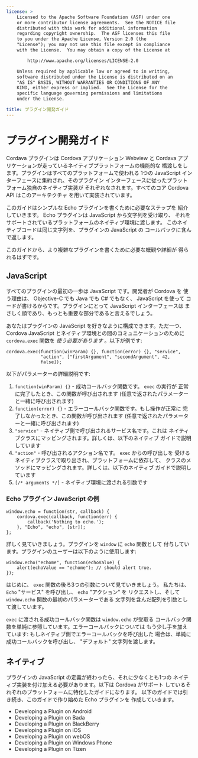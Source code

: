 ```yaml
---
license: >
    Licensed to the Apache Software Foundation (ASF) under one
    or more contributor license agreements.  See the NOTICE file
    distributed with this work for additional information
    regarding copyright ownership.  The ASF licenses this file
    to you under the Apache License, Version 2.0 (the
    "License"); you may not use this file except in compliance
    with the License.  You may obtain a copy of the License at

        http://www.apache.org/licenses/LICENSE-2.0

    Unless required by applicable law or agreed to in writing,
    software distributed under the License is distributed on an
    "AS IS" BASIS, WITHOUT WARRANTIES OR CONDITIONS OF ANY
    KIND, either express or implied.  See the License for the
    specific language governing permissions and limitations
    under the License.

title: プラグイン開発ガイド
---
```


# プラグイン開発ガイド

Cordava プラグインは Cordova アプリケーション Webview と Cordava
アプリケーションが走っているネイティブプラットフォームの機能的な
橋渡しをします。プラグインはすべてのプラットフォームで使われる
1つの JavaScript インターフェースに集約され、そのプラグイン
インターフェースに従ったプラットフォーム独自のネイティブ実装が
それぞれなされます。すべてのコア Cordova API はこのアーキテクチャ
を用いて実装されています。

このガイドはシンプルな Echo プラグインを書くために必要なステップを
紹介していきます。 Echo プラグインは JavaScript から文字列を受け取り、
それをサポートされているプラットフォームのネイティブ環境に渡します。
このネイティブコードは同じ文字列を、プラグインの JavaScript の
コールバックに含んで返します。

このガイドから、より複雑なプラグインを書くために必要な概観や詳細が
得られるはずです。

## JavaScript

すべてのプラグインの最初の一歩は JavaScript です。開発者が Cordova を
使う理由は、 Objective-C でも Java でも C# でもなく、 JavaScript を使って
コードが書けるからです。プラグインにとって JavaScript インターフェースは
まさしく顔であり、もっとも重要な部分であると言えるでしょう。

あなたはプラグインの JavaScript を好きなように構成できます。ただ一つ、
Cordova JavaScript とネイティブ環境との間のコミュニケーションのために
`cordova.exec` 関数を _使う必要があります_ 。以下が例です:

    cordova.exec(function(winParam) {}, function(error) {}, "service",
                 "action", ["firstArgument", "secondArgument", 42,
                 false]);

以下がパラメーターの詳細説明です:

1. `function(winParam) {}` - 成功コールバック関数です。 `exec` の実行が
   正常に完了したとき、この関数が呼び出されます
   (任意で返されたパラメーターと一緒に呼び出されます)
2. `function(error) {}` - エラーコールバック関数です。もし操作が正常に
   完了しなかったとき、この関数が呼び出されます
   (任意で返されたパラメーターと一緒に呼び出されます)
3. `"service"` - ネイティブ側で呼び出されるサービス名です。これは
   ネイティブクラスにマッピングされます。詳しくは、以下のネイティブ
   ガイドで説明しています
4. `"action"` - 呼び出されるアクション名です。 `exec` からの呼び出しを
   受けるネイティブクラスで取り出され、プラットフォームに依存して、
   クラスのメソッドにマッピングされます。詳しくは、以下のネイティブ
   ガイドで説明しています
5. `[/* arguments */]` - ネイティブ環境に渡される引数です


### Echo プラグイン JavaScript の例

    window.echo = function(str, callback) {
        cordova.exec(callback, function(err) {
            callback('Nothing to echo.');
        }, "Echo", "echo", [str]);
    };

詳しく見ていきましょう。プラグインを `window` に `echo` 関数として
付与しています。プラグインのユーザーは以下のように使用します:


    window.echo("echome", function(echoValue) {
        alert(echoValue == "echome"); // should alert true.
    });

はじめに、 `exec` 関数の後ろ3つの引数について見ていきましょう。
私たちは、 `Echo` "サービス" を呼び出し、 `echo` "アクション" を
リクエストし、そして `window.echo` 関数の最初のパラメーターである
文字列を含んだ配列を引数として渡しています。

`exec` に渡される成功コールバック関数は `window.echo` が受取る
コールバック関数を単純に参照しています。エラーコールバックについては
もう少し手を加えています: もしネイティブ側でエラーコールバックを呼び出した
場合は、単純に成功コールバックを呼び出し、 "デフォルト" 文字列を渡します。

## ネイティブ

プラグインの JavaScript の定義が終わったら、それに少なくとも1つの
ネイティブ実装を付け加える必要があります。以下は Cordova がサポート
しているそれぞれのプラットフォームに特化したガイドになります。
以下のガイドでは引き続き、このガイドで作り始めた Echo プラグインを
作成していきます。

- Developing a Plugin on Android
- Developing a Plugin on Bada
- Developing a Plugin on BlackBerry
- Developing a Plugin on iOS
- Developing a Plugin on webOS
- Developing a Plugin on Windows Phone
- Developing a Plugin on Tizen
